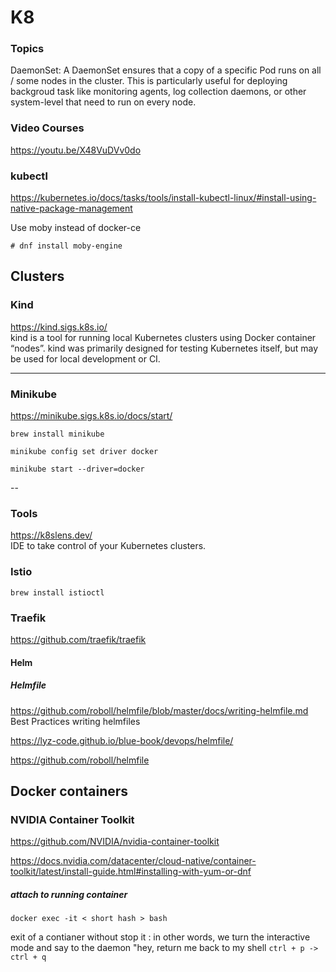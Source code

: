# K8

### Topics

DaemonSet:
A DaemonSet ensures that a copy of a specific Pod runs on all / some nodes in the cluster.
This is particularly useful for deploying backgroud task like monitoring agents, log collection daemons, or other system-level
that need to run on every node.

### Video Courses

https://youtu.be/X48VuDVv0do

### kubectl

https://kubernetes.io/docs/tasks/tools/install-kubectl-linux/#install-using-native-package-management

Use moby instead of docker-ce

```
# dnf install moby-engine

```

## Clusters

### Kind

https://kind.sigs.k8s.io/
<br>
kind is a tool for running local Kubernetes clusters using Docker container “nodes”.
kind was primarily designed for testing Kubernetes itself, but may be used for local development or CI.

---

### Minikube

https://minikube.sigs.k8s.io/docs/start/

```
brew install minikube

minikube config set driver docker

minikube start --driver=docker

```

--

### Tools

https://k8slens.dev/
<br>
IDE to take control of your Kubernetes clusters.

### Istio

```
brew install istioctl
```

### Traefik

https://github.com/traefik/traefik

#### Helm

##### Helmfile

https://github.com/roboll/helmfile/blob/master/docs/writing-helmfile.md
<br>
Best Practices writing helmfiles

https://lyz-code.github.io/blue-book/devops/helmfile/

https://github.com/roboll/helmfile

## Docker containers

### NVIDIA Container Toolkit

https://github.com/NVIDIA/nvidia-container-toolkit

https://docs.nvidia.com/datacenter/cloud-native/container-toolkit/latest/install-guide.html#installing-with-yum-or-dnf

##### attach to running container

`docker exec -it < short hash > bash`

exit of a contianer without stop it :
in other words, we turn the interactive mode and say
to the daemon "hey, return me back to my shell
`ctrl + p -> ctrl + q `
